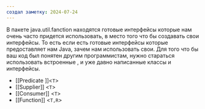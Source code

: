 ```yaml
---
создал заметку: 2024-07-24
---
```

В пакете java.util.fanction находятся готовые интерфейсы которые нам очень часто придется использовать, в место того что бы создавать свои интерфейсы. То есть если есть готовые интерфейсы которые предоставляет нам Java, зачем нам использовать свои. 
Для того что бы ваш код был понятен другим программистам, нужно стараться использовать встроенные , и уже давно написанные классы и интерфейсы. 


- [[Predicate ]]<`T`>
- [[Supplier]] <`T`>
- [[Consumer]] <`T`>
- [[Function]] <`T,R`>

